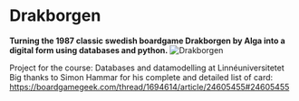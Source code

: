 # Drakborgen
**Turning the 1987 classic swedish boardgame Drakborgen by Alga into a digital form using databases and python.**
![Drakborgen](https://user-images.githubusercontent.com/45418971/158431025-39b9394f-74a8-4740-a746-b915d3716a19.png)

Project for the course: Databases and datamodelling at Linnéuniversitetet
Big thanks to Simon Hammar for his complete and detailed list of card: https://boardgamegeek.com/thread/1694614/article/24605455#24605455

